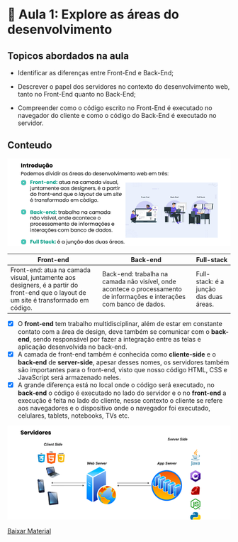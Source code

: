 # 📝 Aula 1: Explore as áreas do desenvolvimento

## Topicos abordados na aula

- Identificar as diferenças entre Front-End e Back-End;

- Descrever o papel dos servidores no contexto do desenvolvimento web, tanto no Front-End quanto no Back-End;

- Compreender como o código escrito no Front-End é executado no navegador do cliente e como o código do Back-End é executado no servidor.

## Conteudo

<img src="./Img/contexto.png" alt="Introdução" />

| **Front-end**                                                                                                                         | **Back-end**                                                                                                            | **Full-stack**                         |
| ------------------------------------------------------------------------------------------------------------------------------------- | ----------------------------------------------------------------------------------------------------------------------- | -------------------------------------- |
| Front-end: atua na camada visual, juntamente aos designers, é a partir do front-end que o layout de um site é transformado em código. | Back-end: trabalha na camada não visível, onde acontece o processamento de informações e interações com banco de dados. | Full-stack: é a junção das duas áreas. |

- [x] O **front-end** tem trabalho multidisciplinar, além de estar em constante contato com a área de design, deve também se comunicar com o **back-end**, sendo responsável por fazer a integração entre as telas e aplicação desenvolvida no back-end.
- [x] A camada de front-end também é conhecida como **cliente-side** e o **back-end** de **server-side**, apesar desses nomes, os servidores também são importantes para o front-end, visto que nosso código HTML, CSS e JavaScript será armazenado neles.
- [x] A grande diferença está no local onde o código será executado, no **back-end** o código é executado no lado do servidor e o no **front-end** a execução é feita no lado do cliente, nesse contexto o cliente se refere aos navegadores e o dispositivo onde o navegador foi executado, celulares, tablets, notebooks, TVs etc.

<img src="./Img/contexto2.png" alt="imagem representando conceito de servidores" />

[Baixar Material ](./Introdução%20ao%20desenvolvimento%20front-end.pdf)
